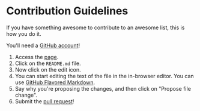 # Contribution Guidelines
If you have something awesome to contribute to an awesome list, this is how you do it.

You'll need a [GitHub account](https://github.com/join)!

1. Access the [page](https://github.com/rustcohlnikov/awesome-fe-sec).
2. Click on the `README.md` file. 
3. Now click on the edit icon.
4. You can start editing the text of the file in the in-browser editor. You can use [GitHub Flavored Markdown](https://help.github.com/articles/github-flavored-markdown/).
5. Say why you're proposing the changes, and then click on "Propose file change".
6. Submit the [pull request](https://help.github.com/articles/using-pull-requests/)!
